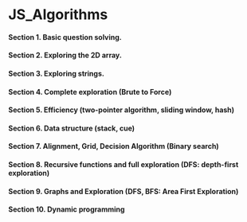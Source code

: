 # JS_Algorithms  

#### Section 1. Basic question solving.
#### Section 2. Exploring the 2D array.
#### Section 3. Exploring strings.
#### Section 4. Complete exploration (Brute to Force)
#### Section 5. Efficiency (two-pointer algorithm, sliding window, hash)
#### Section 6. Data structure (stack, cue)
#### Section 7. Alignment, Grid, Decision Algorithm (Binary search)
#### Section 8. Recursive functions and full exploration (DFS: depth-first exploration)
#### Section 9. Graphs and Exploration (DFS, BFS: Area First Exploration)
#### Section 10. Dynamic programming
